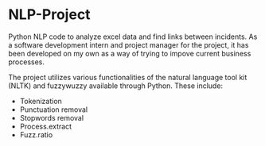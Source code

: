 # NLP-Project

Python NLP code to analyze excel data and find links between incidents. As a software development intern and project manager for the project, it has been developed on my own as a way of trying to impove current business processes.

The project utilizes various functionalities of the natural language tool kit (NLTK) and fuzzywuzzy available through Python. These include:
  - Tokenization
  - Punctuation removal
  - Stopwords removal
  - Process.extract
  - Fuzz.ratio
